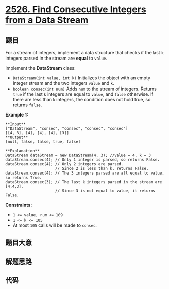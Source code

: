 # [2526. Find Consecutive Integers from a Data Stream](https://leetcode.com/problems/find-consecutive-integers-from-a-data-stream)

## 题目

For a stream of integers, implement a data structure that checks if the last
`k` integers parsed in the stream are **equal** to `value`.

Implement the **DataStream** class:

  * `DataStream(int value, int k)` Initializes the object with an empty integer stream and the two integers `value` and `k`.
  * `boolean consec(int num)` Adds `num` to the stream of integers. Returns `true` if the last `k` integers are equal to `value`, and `false` otherwise. If there are less than `k` integers, the condition does not hold true, so returns `false`.



**Example 1:**

    
    
    **Input**
    ["DataStream", "consec", "consec", "consec", "consec"]
    [[4, 3], [4], [4], [4], [3]]
    **Output**
    [null, false, false, true, false]
    
    **Explanation**
    DataStream dataStream = new DataStream(4, 3); //value = 4, k = 3 
    dataStream.consec(4); // Only 1 integer is parsed, so returns False. 
    dataStream.consec(4); // Only 2 integers are parsed.
                          // Since 2 is less than k, returns False. 
    dataStream.consec(4); // The 3 integers parsed are all equal to value, so returns True. 
    dataStream.consec(3); // The last k integers parsed in the stream are [4,4,3].
                          // Since 3 is not equal to value, it returns False.
    



**Constraints:**

  * `1 <= value, num <= 109`
  * `1 <= k <= 105`
  * At most `105` calls will be made to `consec`.


## 题目大意

## 解题思路

## 代码

```javascript

```
